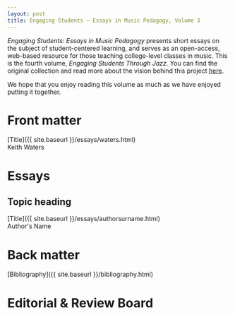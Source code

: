 ```yaml
---
layout: post
title: Engaging Students – Essays in Music Pedagogy, Volume 3
---
```


_Engaging Students: Essays in Music Pedagogy_ presents short essays on the subject of student-centered learning, and serves as an open-access, web-based resource for those teaching college-level classes in music. This is the fourth volume, *Engaging Students Through Jazz.* You can find the original collection and read more about the vision behind this project [here](http://www.flipcamp.org/engagingstudents/).

We hope that you enjoy reading this volume as much as we have enjoyed putting it together.

# Front matter

[Title]({{ site.baseurl }}/essays/waters.html)  
Keith Waters


# Essays

## Topic heading

[Title]({{ site.baseurl }}/essays/authorsurname.html)  
Author's Name

# Back matter

[Bibliography]({{ site.baseurl }}/bibliography.html)


# Editorial & Review Board

<!--
Carla Colletti, Webster University  
Philip Duker, University of Delaware, co-editor  
Dave Easley, Oklahoma City University  
Anna Gawboy, Ohio State University, co-editor  
Philip Gentry, University of Delaware  
Stephen Gosden, University of North Florida  
Bryn Hughes, University of Lethbridge, co-editor  
Enoch Jacobus, independent scholar, Berea, Kentucky  
J. Daniel Jenkins, University of South Carolina  
Garrett Michaelson, University of Massachusetts–Lowell  
Brian Moseley, The University at Buffalo, SUNY  
Meghan Naxer, University of Oregon, production editor  
Colin Roust, Roosevelt University  
Kris Shaffer, University of Colorado–Boulder, production editor  
Daniel Stevens, University of Delaware
-->
